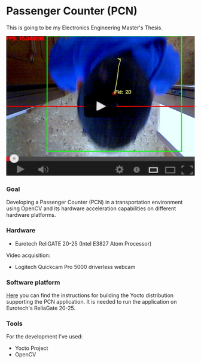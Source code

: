 # Passenger Counter (PCN)
This is going to be my Electronics Engineering Master's Thesis.

<p align="center">
<a href="https://www.youtube.com/watch?v=YkER1yEFgEs"><img src="docs/PCN.png" alt="Watch the video on Youtube.com!"/></a>
</p>

### Goal
Developing a Passenger Counter (PCN) in a transportation environment using OpenCV and its hardware acceleration capabilities on different hardware platforms.

### Hardware
* Eurotech ReliGATE 20-25 (Intel E3827 Atom Processor)

Video acquisition:
* Logitech Quickcam Pro 5000 driverless webcam

### Software platform
[Here](https://github.com/mattdibi/RSPassengerCounter/tree/master/build_config) you can find the instructions for building the Yocto distribution supporting the PCN application. It is needed to run the application on Eurotech's ReliaGate 20-25.

### Tools
For the development I've used:
* Yocto Project
* OpenCV
